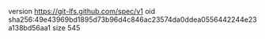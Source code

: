 version https://git-lfs.github.com/spec/v1
oid sha256:49e43969bd1895d73b96d4c846ac23574da0ddea0556442244e23a138bd56aa1
size 545
